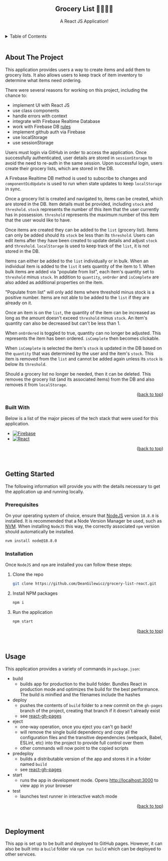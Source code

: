 <a name="readme-top"></a>

<!-- PROJECT LOGO -->
<br />
<div align="center">
  <h2 align="center">Grocery List 🛒🥕🥑🍌</h2>
  <p align="center">
    A React JS Application!
  </p>
</div>

<br />
<!-- TABLE OF CONTENTS -->
<details>
  <summary>Table of Contents</summary>
  <ol>
    <li>
      <a href="#about-the-project">About The Project</a>
      <ul>
        <li><a href="#built-with">Built With</a></li>
      </ul>
    </li>
    <li>
      <a href="#getting-started">Getting Started</a>
      <ul>
        <li><a href="#prerequisites">Prerequisites</a></li>
        <li><a href="#installation">Installation</a></li>
      </ul>
    </li>
    <li><a href="#usage">Usage</a></li>
    <li><a href="#deployment">Deployment</a></li>
  </ol>
</details>

<br />

## About The Project

This application provides users a way to create items and add them to grocery lists. It also allows users to keep track of item inventory to determine what items need ordering.

There were several reasons for working on this project, including the chance to:

- implement UI with React JS
- use class components
- handle errors with context
- integrate with Firebase Realtime Database
- work with Firebase DB [rules](https://firebase.google.com/docs/rules)
- implement github auth via Firebase
- use localStorage
- use sessionStorage

Users must login via GitHub in order to access the application. Once successfully authenticated, user details are stored in `sessionStorage` to avoid the need to re-auth in the same session. Upon successful login, users create their grocery lists, which are stored in the DB.

A Firebase Realtime DB method is used to subscribe to changes and `componentDidUpdate` is used to run when state updates to keep `localStorage` in sync.

Once a grocery list is created and navigated to, items can be created, which are stored in the DB. Item details must be provided, including `stock` and `threshold`. `stock` represents the number of this item that the user currently has in possession. `threshold` represents the maximum number of this item that the user would like to have.

Once items are created they can be added to the `list` (grocery list). Items can only be added should its `stock` be less than its `threshold`. Users can edit items after they have been created to update details and adjust `stock` and `threshold`. `localStorage` is used to keep track of the `list`, it is not stored in the DB.

Items can either be added to the `list` individually or in bulk. When an individual item is added to the `list` it sets quantity of the item to 1. When bulk items are added via "populate from list", each item's quantity set to `threshold` minus `stock`. In addition to `quantity`, `onOrder` and `isComplete` are also added as additional properties on the item.

"Populate from list" will only add items where threshold minus stock is a positive number. Items are not able to be added to the `list` if they are already on it.

Once an item is on the `list`, the quantity of the item can be increased as long as the amount doesn't exceed `threshold` minus `stock`. An item's quantity can also be decreased but can't be less than 1.

When `onOrdered` is toggled to true, quantity can no longer be adjusted. This represents the item has been ordered. `isComplete` then becomes clickable.

When `isComplete` is selected the item's `stock` is updated in the DB based on the `quantity` that was determined by the user and the item's `stock`. This item is removed from the `list` and cannot be added again unless its `stock` is below its `threshold`.

Should a grocery list no longer be needed, then it can be deleted. This removes the grocery list (and its associated items) from the DB and also removes it from `localStorage`.

<p align="right">(<a href="#readme-top">back to top</a>)</p>

### **Built With**

Below is a list of the major pieces of the tech stack that were used for this application.

- [![Firebase][firebase]][firebase-url]
- [![React][react]][react-url]

<p align="right">(<a href="#readme-top">back to top</a>)</p>

<br />

## Getting Started

The following information will provide you with the details necessary to get the application up and running locally.

### **Prerequisites**

On your operating system of choice, ensure that [NodeJS](https://nodejs.org/en/) version `18.8.0` is installed. It is recommended that a Node Version Manager be used, such as [NVM](https://github.com/nvm-sh/nvm). When installing `NodeJS` this way, the correctly associated `npm` version should automatically be installed.

```sh
nvm install node@18.8.0
```

### **Installation**

Once `NodeJS` and `npm` are installed you can follow these steps:

1. Clone the repo
   ```sh
   git clone https://github.com/DeanGilewicz/grocery-list-react.git
   ```
2. Install NPM packages
   ```sh
   npm i
   ```
3. Run the application
   ```sh
   npm start
   ```

<p align="right">(<a href="#readme-top">back to top</a>)</p>

<br />

## Usage

This application provides a variety of commands in `package.json`:

- build
  - builds app for production to the build folder. Bundles React in production mode and optimizes the build for the best performance. The build is minified and the filenames include the hashes
- deploy
  - pushes the contents of `build` folder to a new commit on the `gh-pages` branch of the project, creating that branch if it doesn't already exist
  - see [react-gh-pages](https://github.com/gitname/react-gh-pages)
- eject
  - one-way operation, once you eject you can't go back!
  - will remove the single build dependency and copy all the configuration files and the transitive dependencies (webpack, Babel, ESLint, etc) into the project to provide full control over them
  - other commands will now point to the copied scripts
- predeploy
  - builds a distributable version of the app and stores it in a folder named `build`
  - see [react-gh-pages](https://github.com/gitname/react-gh-pages)
- start
  - runs the app in development mode. Opens [http://localhost:3000](http://localhost:3000) to view app in your browser
- test
  - launches test runner in interactive watch mode

<p align="right">(<a href="#readme-top">back to top</a>)</p>

<br />

## Deployment

This app is set up to be built and deployed to GitHub pages. However, it can also be built into a `build` folder via `npm run build` which can be deployed to other services.

<!-- MARKDOWN LINKS & IMAGES -->
<!-- https://www.markdownguide.org/basic-syntax/#reference-style-links -->

[firebase]: https://img.shields.io/badge/Firebase-ffffff?style=for-the-badge&logo=firebase&logoColor=FFCA28
[firebase-url]: https://firebase.google.com/
[react]: https://img.shields.io/badge/React-20232A?style=for-the-badge&logo=react&logoColor=61DAFB
[react-url]: https://reactjs.org/
